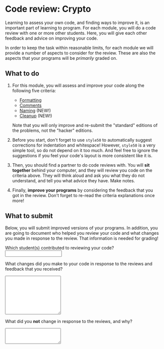 # Code review: Crypto

Learning to assess your own code, and finding ways to improve it, is an important part of learning to program. For each module, you will do a code review with one or more other students. Here, you will give each other feedback and advice on improving your code.

In order to keep the task within reasonable limits, for each module we will provide a number of aspects to consider for the review. These are also the aspects that your programs will be *primarily* graded on.

## What to do

1.  For this module, you will assess and improve your code along the following five criteria:

    - [Formatting](/quality/aspects/formatting)
    - [Comments](/quality/aspects/comments)
    - [Naming](/quality/aspects/naming) (NEW!)
    - [Cleanup](/quality/aspects/cleanup) (NEW!)

    Note that you will only improve and re-submit the "standard" editions of the problems, not the "hacker" editions.

2.  Before you start, don't forget to use `style50` to automatically suggest corrections for indentation and whitespace! However, `style50` is a very simple tool, so do not depend on it too much. And feel free to ignore the suggestions if you feel your code's layout is more consistent like it is.

3.  Then, you should find a partner to do code reviews with. You will **sit together** behind your computer, and they will review you code on the criteria above. They will think aloud and ask you what they do not understand, and tell you what advice they have. Make notes.

4.  Finally, **improve your programs** by considering the feedback that you got in the review. Don't forget to re-read the criteria explanations once more!

## What to submit

Below, you will submit improved versions of your programs. In addition, you are going to document who helped you review your code and what changes you made in response to the review. That information is needed for grading!

Which student(s) contributed to reviewing your code?
<input name="form[reviewers]" type="text" required>

What changes did you make to your code in response to the reviews and feedback that you received?
<textarea name="form[changes]" rows="8" required></textarea>

What did you **not** change in response to the reviews, and why?
<textarea name="form[not_changed]" rows="3" required></textarea>
